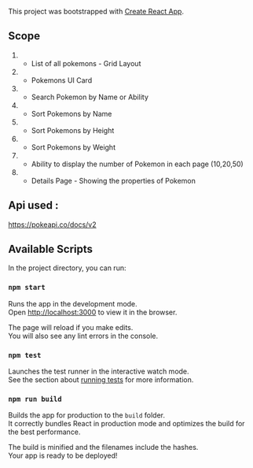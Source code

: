 This project was bootstrapped with [Create React App](https://github.com/facebook/create-react-app).


## Scope
  1. - List of all pokemons - Grid Layout
  2. - Pokemons UI Card
  3. - Search Pokemon by Name or Ability
  4. - Sort Pokemons by Name
  5. - Sort Pokemons by Height
  6. - Sort Pokemons by Weight
  7. - Ability to display the number of Pokemon in each page (10,20,50)
  8. - Details Page - Showing the properties of Pokemon
  
## Api used : 
 https://pokeapi.co/docs/v2

## Available Scripts

In the project directory, you can run:

### `npm start`

Runs the app in the development mode.<br>
Open [http://localhost:3000](http://localhost:3000) to view it in the browser.

The page will reload if you make edits.<br>
You will also see any lint errors in the console.

### `npm test`

Launches the test runner in the interactive watch mode.<br>
See the section about [running tests](https://facebook.github.io/create-react-app/docs/running-tests) for more information.

### `npm run build`

Builds the app for production to the `build` folder.<br>
It correctly bundles React in production mode and optimizes the build for the best performance.

The build is minified and the filenames include the hashes.<br>
Your app is ready to be deployed!

